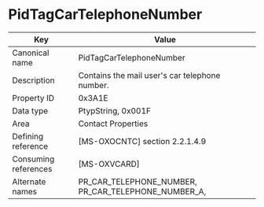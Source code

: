# PidTagCarTelephoneNumber

| Key | Value |
|---|---|
| Canonical name | PidTagCarTelephoneNumber |
| Description | Contains the mail user's car telephone number. |
| Property ID | 0x3A1E |
| Data type | PtypString, 0x001F |
| Area | Contact Properties |
| Defining reference | [MS-OXOCNTC] section 2.2.1.4.9 |
| Consuming references | [MS-OXVCARD] |
| Alternate names | PR_CAR_TELEPHONE_NUMBER, PR_CAR_TELEPHONE_NUMBER_A, |

